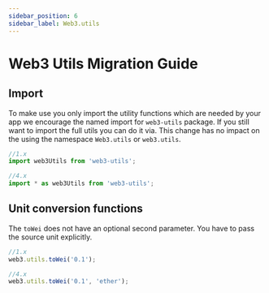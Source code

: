 ```yaml
---
sidebar_position: 6
sidebar_label: Web3.utils
---
```


# Web3 Utils Migration Guide

## Import

To make use you only import the utility functions which are needed by your app we encourage the named import for `web3-utils` package. If you still want to import the full utils you can do it via. This change has no impact on the using the namespace `Web3.utils` or `web3.utils`.

```ts
//1.x
import web3Utils from 'web3-utils';

//4.x
import * as web3Utils from 'web3-utils';
```

## Unit conversion functions

The `toWei` does not have an optional second parameter. You have to pass the source unit explicitly.

```ts
//1.x
web3.utils.toWei('0.1');

//4.x
web3.utils.toWei('0.1', 'ether');
```
